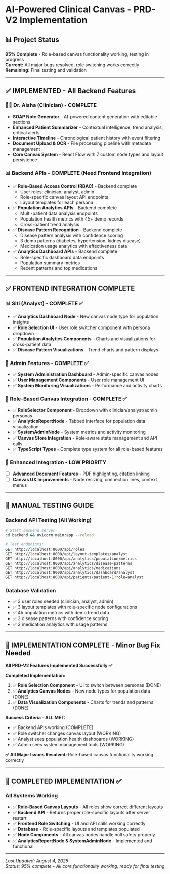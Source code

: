 # AI-Powered Clinical Canvas - PRD-V2 Implementation

## 📊 Project Status

**95% Complete** - Role-based canvas functionality working, testing in progress  
**Current:** All major bugs resolved, role switching works correctly  
**Remaining:** Final testing and validation  

---

## ✅ IMPLEMENTED - All Backend Features

### 👩‍⚕️ Dr. Aisha (Clinician) - COMPLETE
- **SOAP Note Generator** - AI-powered content generation with editable sections
- **Enhanced Patient Summarizer** - Contextual intelligence, trend analysis, critical alerts
- **Interactive Timeline** - Chronological patient history with event filtering
- **Document Upload & OCR** - File processing pipeline with metadata management
- **Core Canvas System** - React Flow with 7 custom node types and layout persistence

### 📊 Backend APIs - COMPLETE (Need Frontend Integration)
- ✅ **Role-Based Access Control (RBAC)** - Backend complete
  - User roles: clinician, analyst, admin
  - Role-specific canvas layout API endpoints
  - Layout templates for each persona
- ✅ **Population Analytics APIs** - Backend complete
  - Multi-patient data analysis endpoints
  - Population health metrics with 45+ demo records
  - Cross-patient trend analysis
- ✅ **Disease Pattern Recognition** - Backend complete
  - Disease pattern analysis with confidence scoring
  - 3 demo patterns (diabetes, hypertension, kidney disease)
  - Medication usage analytics with effectiveness data
- ✅ **Analytics Dashboard APIs** - Backend complete
  - Role-specific dashboard data endpoints
  - Population summary metrics
  - Recent patterns and top medications

---

## ✅ FRONTEND INTEGRATION COMPLETE

### 📊 Siti (Analyst) - COMPLETE ✅
- ✅ **Analytics Dashboard Node** - New canvas node type for population insights
- ✅ **Role Selection UI** - User role switcher component with persona dropdown
- ✅ **Population Analytics Components** - Charts and visualizations for cross-patient data
- ✅ **Disease Pattern Visualizations** - Trend charts and pattern displays

### 🔧 Admin Features - COMPLETE ✅
- ✅ **System Administration Dashboard** - Admin-specific canvas nodes
- ✅ **User Management Components** - User role management UI
- ✅ **System Monitoring Visualizations** - Performance and activity charts

### 🎯 Role-Based Canvas Integration - COMPLETE ✅
- ✅ **RoleSelector Component** - Dropdown with clinician/analyst/admin personas
- ✅ **AnalyticsReportNode** - Tabbed interface for population data visualization
- ✅ **SystemAdminNode** - System metrics and activity monitoring
- ✅ **Canvas Store Integration** - Role-aware state management and API calls
- ✅ **TypeScript Types** - Complete type system for all role-based features

### 🔗 Enhanced Integration - LOW PRIORITY  
- [ ] **Advanced Document Features** - PDF highlighting, citation linking
- [ ] **Canvas UX Improvements** - Node resizing, connection lines, context menus

---

## 🧪 MANUAL TESTING GUIDE

### Backend API Testing (All Working)
```bash
# Start backend server
cd backend && uvicorn main:app --reload

# Test endpoints:
GET http://localhost:8000/api/roles
GET http://localhost:8000/api/layout-templates/analyst
GET http://localhost:8000/api/analytics/population/metrics
GET http://localhost:8000/api/analytics/disease-patterns
GET http://localhost:8000/api/analytics/medications
GET http://localhost:8000/api/analytics/dashboard/analyst
GET http://localhost:8000/api/patients/patient-1?role=analyst
```

### Database Validation
- ✅ 3 user roles seeded (clinician, analyst, admin)
- ✅ 3 layout templates with role-specific node configurations
- ✅ 45 population metrics with demo trend data
- ✅ 3 disease patterns with confidence scoring
- ✅ 3 medication analytics with usage patterns

---

## 🚀 IMPLEMENTATION COMPLETE - Minor Bug Fix Needed

**All PRD-V2 Features Implemented Successfully ✅**

**Completed Implementation:**
1. ✅ **Role Selection Component** - UI to switch between personas (DONE)
2. ✅ **Analytics Canvas Nodes** - New node types for population data (DONE)
3. ✅ **Data Visualization Components** - Charts for trends and patterns (DONE)

**Success Criteria - ALL MET:**
- ✅ Backend APIs working (COMPLETE)
- ✅ Role switcher changes canvas layout (WORKING)
- ✅ Analyst sees population health dashboards (WORKING)
- ✅ Admin sees system management tools (WORKING)

**✅ All Major Issues Resolved:** Role-based canvas functionality working correctly

---

## 🎯 COMPLETED IMPLEMENTATION ✅

### All Systems Working
- ✅ **Role-Based Canvas Layouts** - All roles show correct different layouts
- ✅ **Backend API** - Returns proper role-specific layouts after server restart  
- ✅ **Frontend Role Switching** - UI and API calls working correctly
- ✅ **Database** - Role-specific layouts and templates populated
- ✅ **Node Components** - All canvas nodes handle null safety properly
- ✅ **AnalyticsReportNode & SystemAdminNode** - Implemented and functional

---

*Last Updated: August 4, 2025*  
*Status: 95% complete - All core functionality working, ready for final testing*